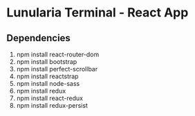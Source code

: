 # Lunularia Terminal - React App

## Dependencies

  1. npm install react-router-dom
  1. npm install bootstrap
  1. npm install perfect-scrollbar
  1. npm install reactstrap
  1. npm install node-sass
  1. npm install redux
  1. npm install react-redux
  1. npm install redux-persist
